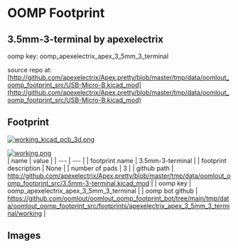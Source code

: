 # OOMP Footprint  
## 3.5mm-3-terminal  by apexelectrix  
  
oomp key: oomp_apexelectrix_apex_3_5mm_3_terminal  
  
source repo at: [http://github.com/apexelectrix/Apex.pretty/blob/master/tmp/data/oomlout_oomp_footprint_src/USB-Micro-B.kicad_mod](http://github.com/apexelectrix/Apex.pretty/blob/master/tmp/data/oomlout_oomp_footprint_src/USB-Micro-B.kicad_mod)  
## Footprint  
  
[![working_kicad_pcb_3d.png](working_kicad_pcb_3d_600.png)](working_kicad_pcb_3d.png)  
  
[![working.png](working_600.png)](working.png)  
| name | value | 
| --- | --- | 
| footprint name | 3.5mm-3-terminal | 
| footprint description | None | 
| number of pads | 3 | 
| github path | http://github.com/apexelectrix/Apex.pretty/blob/master/tmp/data/oomlout_oomp_footprint_src/3.5mm-3-terminal.kicad_mod | 
| oomp key | oomp_apexelectrix_apex_3_5mm_3_terminal | 
| oomp bot github | https://github.com/oomlout/oomlout_oomp_footprint_bot/tree/main/tmp/data/oomlout_oomp_footprint_src/footprints/apexelectrix_apex_3_5mm_3_terminal/working | 
## Images  
